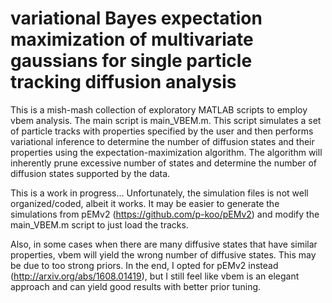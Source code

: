# variational Bayes expectation maximization of multivariate gaussians for single particle tracking diffusion analysis

This is a mish-mash collection of exploratory MATLAB scripts to employ vbem analysis.  The main script is main_VBEM.m. This script simulates a set of particle tracks with properties specified by the user and then performs variational inference to determine the number of diffusion states and their properties using the expectation-maximization algorithm.  The algorithm will inherently prune excessive number of states and determine the number of diffusion states supported by the data.  

This is a work in progress... Unfortunately, the simulation files is not well organized/coded, albeit it works.  It may be easier to generate the simulations from pEMv2 (https://github.com/p-koo/pEMv2) and modify the main_VBEM.m script to just load the tracks.  

Also, in some cases when there are many diffusive states that have similar properties, vbem will yield the wrong number of diffusive states.  This may be due to too strong priors.  In the end, I opted for pEMv2 instead  (http://arxiv.org/abs/1608.01419), but I still feel like vbem is an elegant approach and can yield good results with better prior tuning.
